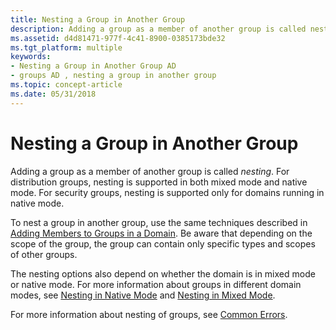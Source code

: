 ```yaml
---
title: Nesting a Group in Another Group
description: Adding a group as a member of another group is called nesting.
ms.assetid: d4d81471-977f-4c41-8900-0385173bde32
ms.tgt_platform: multiple
keywords:
- Nesting a Group in Another Group AD
- groups AD , nesting a group in another group
ms.topic: concept-article
ms.date: 05/31/2018
---
```


# Nesting a Group in Another Group

Adding a group as a member of another group is called *nesting*. For distribution groups, nesting is supported in both mixed mode and native mode. For security groups, nesting is supported only for domains running in native mode.

To nest a group in another group, use the same techniques described in [Adding Members to Groups in a Domain](adding-members-to-groups-in-a-domain.md). Be aware that depending on the scope of the group, the group can contain only specific types and scopes of other groups.

The nesting options also depend on whether the domain is in mixed mode or native mode. For more information about groups in different domain modes, see [Nesting in Native Mode](nesting-in-native-mode.md) and [Nesting in Mixed Mode](nesting-in-mixed-mode.md).

For more information about nesting of groups, see [Common Errors](common-errors.md).

 

 




